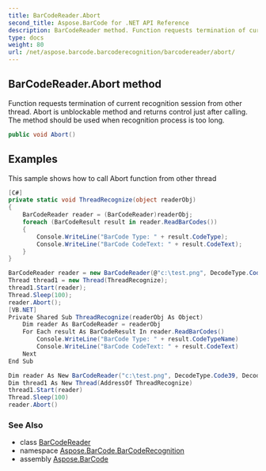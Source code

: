 ```yaml
---
title: BarCodeReader.Abort
second_title: Aspose.BarCode for .NET API Reference
description: BarCodeReader method. Function requests termination of current recognition session from other thread. Abort is unblockable method and returns control just after calling. The method should be used when recognition process is too long
type: docs
weight: 80
url: /net/aspose.barcode.barcoderecognition/barcodereader/abort/
---
```

## BarCodeReader.Abort method

Function requests termination of current recognition session from other thread. Abort is unblockable method and returns control just after calling. The method should be used when recognition process is too long.

```csharp
public void Abort()
```

## Examples

This sample shows how to call Abort function from other thread

```csharp
[C#]
private static void ThreadRecognize(object readerObj)
{
    BarCodeReader reader = (BarCodeReader)readerObj;
    foreach (BarCodeResult result in reader.ReadBarCodes())
    {
        Console.WriteLine("BarCode Type: " + result.CodeType);
        Console.WriteLine("BarCode CodeText: " + result.CodeText);
    }
}

BarCodeReader reader = new BarCodeReader(@"c:\test.png", DecodeType.Code39, DecodeType.Code128);
Thread thread1 = new Thread(ThreadRecognize);
thread1.Start(reader);
Thread.Sleep(100);
reader.Abort();
[VB.NET]
Private Shared Sub ThreadRecognize(readerObj As Object)
    Dim reader As BarCodeReader = readerObj
    For Each result As BarCodeResult In reader.ReadBarCodes()
        Console.WriteLine("BarCode Type: " + result.CodeTypeName)
        Console.WriteLine("BarCode CodeText: " + result.CodeText)
    Next
End Sub

Dim reader As New BarCodeReader("c:\test.png", DecodeType.Code39, DecodeType.Code128)
Dim thread1 As New Thread(AddressOf ThreadRecognize)
thread1.Start(reader)
Thread.Sleep(100)
reader.Abort()
```

### See Also

* class [BarCodeReader](../)
* namespace [Aspose.BarCode.BarCodeRecognition](../../../aspose.barcode.barcoderecognition/)
* assembly [Aspose.BarCode](../../../)


